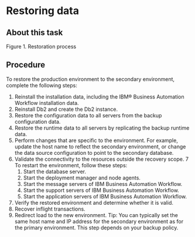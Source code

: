 # Restoring data

## About this task

Figure 1. Restoration process

<!-- image -->

## Procedure

To restore the production environment to the secondary
environment, complete the following steps:

1. Reinstall the installation data, including the IBM® Business Automation
Workflow installation
data.
2. Reinstall Db2 and create the Db2 instance.
3. Restore the configuration data to all servers from the
backup configuration data.
4. Restore the runtime data to all servers by replicating
the backup runtime data.
5. Perform changes that are specific to the environment.
 For example, update the host name to reflect the secondary
environment, or change the data source configuration to point to the
secondary database.
6. Validate the connectivity to the resources outside the
recovery scope.
7 To restart the environment, follow these steps:
    1. Start the database server.
    2. Start the deployment manager and node agents.
    3. Start the message servers of IBM Business Automation
Workflow.
    4. Start the support servers of IBM Business Automation
Workflow.
    5. Start the application servers of IBM Business Automation
Workflow.
8. Verify the restored environment and determine whether it
is valid.
9. Recover inflight transactions.
10. Redirect load to the new environment.  Tip: You can typically set the same host name and IP address
for the secondary environment as for the primary environment. This
step depends on your backup policy.